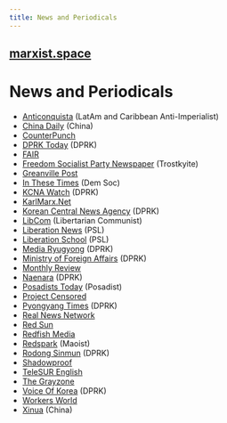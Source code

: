 ```yaml
---
title: News and Periodicals
---
```


## [marxist.space](https://marxist.space)

# News and Periodicals

* [Anticonquista](https://anticonquista.com/) (LatAm and Caribbean Anti-Imperialist)
* [China Daily](http://global.chinadaily.com.cn/) (China)
* [CounterPunch](https://www.counterpunch.org/)
* [DPRK Today](https://www.dprktoday.com/) (DPRK)
* [FAIR](https://fair.org/)
* [Freedom Socialist Party Newspaper](https://socialism.com/freedom-socialist-newspaper/) (Trostkyite)
* [Greanville Post](https://www.greanvillepost.com/)
* [In These Times](https://inthesetimes.com/) (Dem Soc)
* [KCNA Watch](https://kcnawatch.org/korea-central-tv-livestream/) (DPRK)
* [KarlMarx.Net](https://sites.google.com/a/karlmarx.net/open/)
* [Korean Central News Agency](https://www.kcna.kp) (DPRK)
* [LibCom](https://libcom.org/) (Libertarian Communist)
* [Liberation News](https://www.liberationnews.org/) (PSL)
* [Liberation School](https://liberationschool.org/) (PSL)
* [Media Ryugyong](http://mediaryugyong.com.kp/index.php/first/select_language/2/1) (DPRK)
* [Ministry of Foreign Affairs](http://www.mfa.gov.kp/en/) (DPRK)
* [Monthly Review](https://monthlyreview.org/)
* [Naenara](https://www.naenara.com.kp/) (DPRK)
* [Posadists Today](https://posadiststoday.com/) (Posadist)
* [Project Censored](https://www.projectcensored.org/)
* [Pyongyang Times](https://www.pyongyangtimes.com.kp/) (DPRK)
* [Real News Network](https://therealnews.com/)
* [Red Sun](http://www.redsun.org/)
* [Redfish Media](https://redfish.media/)
* [Redspark](https://www.redspark.nu/en/) (Maoist)
* [Rodong Sinmun](http://www.rodong.rep.kp/en/) (DPRK)
* [Shadowproof](https://shadowproof.com/)
* [TeleSUR English](https://www.telesurenglish.net/)
* [The Grayzone](https://thegrayzone.com/)
* [Voice Of Korea](https://www.vok.rep.kp/index.php?CHANNEL=2&lang=) (DPRK)
* [Workers World](https://www.workers.org/)
* [Xinua](http://www.xinhuanet.com/english/home.htm) (China)
